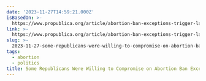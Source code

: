 ```yaml
---
date: '2023-11-27T14:59:21.000Z'
isBasedOn: >-
  https://www.propublica.org/article/abortion-ban-exceptions-trigger-laws-health-risks
link: >-
  https://www.propublica.org/article/abortion-ban-exceptions-trigger-laws-health-risks
slug: >-
  2023-11-27-some-republicans-were-willing-to-compromise-on-abortion-ban-exceptions-act
tags:
  - abortion
  - politics
title: Some Republicans Were Willing to Compromise on Abortion Ban Exceptions. Act
---
```


